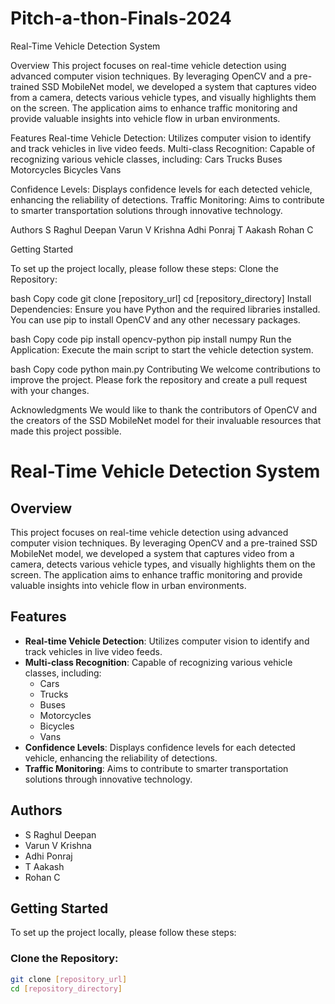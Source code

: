 # Pitch-a-thon-Finals-2024

Real-Time Vehicle Detection System

Overview
This project focuses on real-time vehicle detection using advanced computer vision techniques. By leveraging OpenCV and a pre-trained SSD MobileNet model, we developed a system that captures video from a camera, detects various vehicle types, and visually highlights them on the screen. The application aims to enhance traffic monitoring and provide valuable insights into vehicle flow in urban environments.

Features
Real-time Vehicle Detection: Utilizes computer vision to identify and track vehicles in live video feeds.
Multi-class Recognition: Capable of recognizing various vehicle classes, including:
Cars
Trucks
Buses
Motorcycles
Bicycles
Vans

Confidence Levels: Displays confidence levels for each detected vehicle, enhancing the reliability of detections.
Traffic Monitoring: Aims to contribute to smarter transportation solutions through innovative technology.

Authors
S Raghul Deepan
Varun V Krishna
Adhi Ponraj
T Aakash
Rohan C

Getting Started

To set up the project locally, please follow these steps:
Clone the Repository:

bash
Copy code
git clone [repository_url]
cd [repository_directory]
Install Dependencies: Ensure you have Python and the required libraries installed. You can use pip to install OpenCV and any other necessary packages.

bash
Copy code
pip install opencv-python
pip install numpy
Run the Application: Execute the main script to start the vehicle detection system.

bash
Copy code
python main.py
Contributing
We welcome contributions to improve the project. Please fork the repository and create a pull request with your changes.

Acknowledgments
We would like to thank the contributors of OpenCV and the creators of the SSD MobileNet model for their invaluable resources that made this project possible.









# Real-Time Vehicle Detection System

## Overview
This project focuses on real-time vehicle detection using advanced computer vision techniques. By leveraging OpenCV and a pre-trained SSD MobileNet model, we developed a system that captures video from a camera, detects various vehicle types, and visually highlights them on the screen. The application aims to enhance traffic monitoring and provide valuable insights into vehicle flow in urban environments.

## Features
- **Real-time Vehicle Detection**: Utilizes computer vision to identify and track vehicles in live video feeds.
- **Multi-class Recognition**: Capable of recognizing various vehicle classes, including:
  - Cars
  - Trucks
  - Buses
  - Motorcycles
  - Bicycles
  - Vans
- **Confidence Levels**: Displays confidence levels for each detected vehicle, enhancing the reliability of detections.
- **Traffic Monitoring**: Aims to contribute to smarter transportation solutions through innovative technology.

## Authors
- S Raghul Deepan
- Varun V Krishna
- Adhi Ponraj
- T Aakash
- Rohan C

## Getting Started

To set up the project locally, please follow these steps:

### Clone the Repository:
```bash
git clone [repository_url]
cd [repository_directory]
